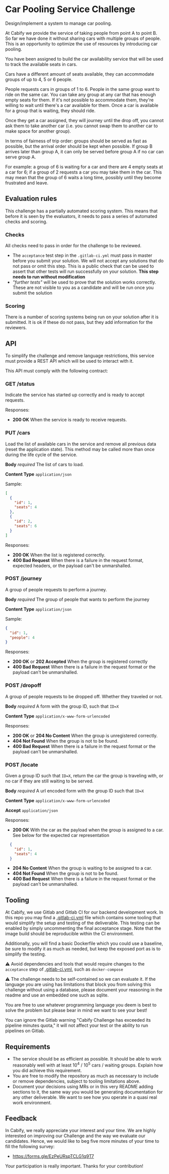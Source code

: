 # Car Pooling Service Challenge

Design/implement a system to manage car pooling.

At Cabify we provide the service of taking people from point A to point B.
So far we have done it without sharing cars with multiple groups of people.
This is an opportunity to optimize the use of resources by introducing car
pooling.

You have been assigned to build the car availability service that will be used
to track the available seats in cars.

Cars have a different amount of seats available, they can accommodate groups of
up to 4, 5 or 6 people.

People requests cars in groups of 1 to 6. People in the same group want to ride
on the same car. You can take any group at any car that has enough empty seats
for them. If it's not possible to accommodate them, they're willing to wait until 
there's a car available for them. Once a car is available for a group
that is waiting, they should ride. 

Once they get a car assigned, they will journey until the drop off, you cannot
ask them to take another car (i.e. you cannot swap them to another car to
make space for another group).

In terms of fairness of trip order: groups should be served as fast as possible,
but the arrival order should be kept when possible.
If group B arrives later than group A, it can only be served before group A
if no car can serve group A.

For example: a group of 6 is waiting for a car and there are 4 empty seats at
a car for 6; if a group of 2 requests a car you may take them in the car.
This may mean that the group of 6 waits a long time,
possibly until they become frustrated and leave.

## Evaluation rules

This challenge has a partially automated scoring system. This means that before
it is seen by the evaluators, it needs to pass a series of automated checks
and scoring.

### Checks

All checks need to pass in order for the challenge to be reviewed.

- The `acceptance` test step in the `.gitlab-ci.yml` must pass in master before you
submit your solution. We will not accept any solutions that do not pass or omit
this step. This is a public check that can be used to assert that other tests 
will run successfully on your solution. **This step needs to run without 
modification**
- _"further tests"_ will be used to prove that the solution works correctly. 
These are not visible to you as a candidate and will be run once you submit 
the solution

### Scoring

There is a number of scoring systems being run on your solution after it is 
submitted. It is ok if these do not pass, but they add information for the
reviewers.

## API

To simplify the challenge and remove language restrictions, this service must
provide a REST API which will be used to interact with it.

This API must comply with the following contract:

### GET /status

Indicate the service has started up correctly and is ready to accept requests.

Responses:

* **200 OK** When the service is ready to receive requests.

### PUT /cars

Load the list of available cars in the service and remove all previous data
(reset the application state). This method may be called more than once during
the life cycle of the service.

**Body** _required_ The list of cars to load.

**Content Type** `application/json`

Sample:

```json
[
  {
    "id": 1,
    "seats": 4
  },
  {
    "id": 2,
    "seats": 6
  }
]
```

Responses:

* **200 OK** When the list is registered correctly.
* **400 Bad Request** When there is a failure in the request format, expected
  headers, or the payload can't be unmarshalled.

### POST /journey

A group of people requests to perform a journey.

**Body** _required_ The group of people that wants to perform the journey

**Content Type** `application/json`

Sample:

```json
{
  "id": 1,
  "people": 4
}
```

Responses:

* **200 OK** or **202 Accepted** When the group is registered correctly
* **400 Bad Request** When there is a failure in the request format or the
  payload can't be unmarshalled.

### POST /dropoff

A group of people requests to be dropped off. Whether they traveled or not.

**Body** _required_ A form with the group ID, such that `ID=X`

**Content Type** `application/x-www-form-urlencoded`

Responses:

* **200 OK** or **204 No Content** When the group is unregistered correctly.
* **404 Not Found** When the group is not to be found.
* **400 Bad Request** When there is a failure in the request format or the
  payload can't be unmarshalled.

### POST /locate

Given a group ID such that `ID=X`, return the car the group is traveling
with, or no car if they are still waiting to be served.

**Body** _required_ A url encoded form with the group ID such that `ID=X`

**Content Type** `application/x-www-form-urlencoded`

**Accept** `application/json`

Responses:

* **200 OK** With the car as the payload when the group is assigned to a car. See below for the expected car representation 
```json
  {
    "id": 1,
    "seats": 4
  }
```

* **204 No Content** When the group is waiting to be assigned to a car.
* **404 Not Found** When the group is not to be found.
* **400 Bad Request** When there is a failure in the request format or the
  payload can't be unmarshalled.

## Tooling

At Cabify, we use Gitlab and Gitlab CI for our backend development work. 
In this repo you may find a [.gitlab-ci.yml](./.gitlab-ci.yml) file which
contains some tooling that would simplify the setup and testing of the
deliverable. This testing can be enabled by simply uncommenting the final
acceptance stage. Note that the image build should be reproducible within
the CI environment.

Additionally, you will find a basic Dockerfile which you could use a
baseline, be sure to modify it as much as needed, but keep the exposed port
as is to simplify the testing.

:warning: Avoid dependencies and tools that would require changes to the 
`acceptance` step of [.gitlab-ci.yml](./.gitlab-ci.yml), such as 
`docker-compose`

:warning: The challenge needs to be self-contained so we can evaluate it. 
If the language you are using has limitations that block you from solving this 
challenge without using a database, please document your reasoning in the 
readme and use an embedded one such as sqlite.

You are free to use whatever programming language you deem is best to solve the
problem but please bear in mind we want to see your best!

You can ignore the Gitlab warning "Cabify Challenge has exceeded its pipeline 
minutes quota," it will not affect your test or the ability to run pipelines on
Gitlab.

## Requirements

- The service should be as efficient as possible.
  It should be able to work reasonably well with at least $`10^4`$ / $`10^5`$ cars / waiting groups.
  Explain how you did achieve this requirement.
- You are free to modify the repository as much as necessary to include or remove
  dependencies, subject to tooling limitations above.
- Document your decisions using MRs or in this very README adding sections to it,
  the same way you would be generating documentation for any other deliverable.
  We want to see how you operate in a quasi real work environment.

## Feedback

In Cabify, we really appreciate your interest and your time. We are highly 
interested on improving our Challenge and the way we evaluate our candidates. 
Hence, we would like to beg five more minutes of your time to fill the 
following survey:

- https://forms.gle/EzPeURspTCLG1q9T7

Your participation is really important. Thanks for your contribution!
